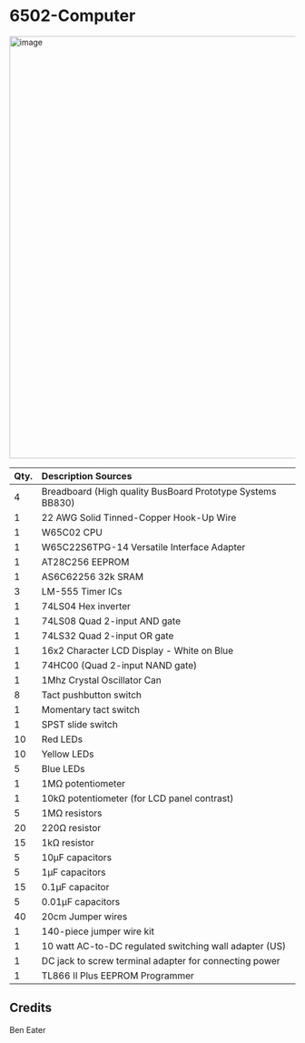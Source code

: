 # 6502-Computer
<img width="743" alt="image" src="https://user-images.githubusercontent.com/46638829/181072404-f3eaf8e8-fa3e-4303-97dd-23bb80a4aba0.png">

| Qty. | Description Sources |
|:--|:--|
| 4 | Breadboard (High quality BusBoard Prototype Systems BB830) |
| 1 | 22 AWG Solid Tinned-Copper Hook-Up Wire |
| 1 | W65C02 CPU |
| 1 | W65C22S6TPG-14 Versatile Interface Adapter | 
| 1 | AT28C256 EEPROM |
| 1 | AS6C62256 32k SRAM |
| 3 | LM-555 Timer ICs |
| 1 | 74LS04 Hex inverter |
| 1 | 74LS08 Quad 2-input AND gate |
| 1 | 74LS32 Quad 2-input OR gate |
| 1 | 16x2 Character LCD Display - White on Blue |
| 1 | 74HC00 (Quad 2-input NAND gate) |
| 1 | 1Mhz Crystal Oscillator Can |
| 8 | Tact pushbutton switch |
| 1 | Momentary tact switch |
| 1 | SPST slide switch |
| 10 | Red LEDs |
| 10 | Yellow LEDs |
| 5 | Blue LEDs | 
| 1 | 1MΩ potentiometer |
| 1 | 10kΩ potentiometer (for LCD panel contrast) | 
| 5 | 1MΩ resistors |
| 20 | 220Ω resistor | 
| 15 | 1kΩ resistor |
| 5 | 10µF capacitors |
| 5 | 1µF capacitors |
| 15 | 0.1µF capacitor |
| 5 | 0.01µF capacitors |
| 40 | 20cm Jumper wires |
| 1 | 140-piece jumper wire kit |
| 1 | 10 watt AC-to-DC regulated switching wall adapter (US) |
| 1 | DC jack to screw terminal adapter for connecting power |
| 1 | TL866 II Plus EEPROM Programmer | 


## Credits
Ben Eater
